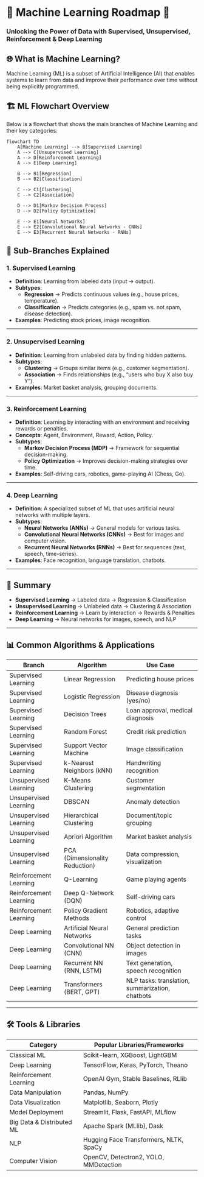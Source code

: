 # 🤖 Machine Learning Roadmap 🚀  
### Unlocking the Power of Data with Supervised, Unsupervised, Reinforcement & Deep Learning
 

## 🌐 What is Machine Learning?

Machine Learning (ML) is a subset of Artificial Intelligence (AI) that enables systems to learn from data and improve their performance over time without being explicitly programmed.
## 🏗️ ML Flowchart Overview

Below is a flowchart that shows the main branches of Machine Learning and their key categories:
~~~mermaid
flowchart TD
    A[Machine Learning] --> B[Supervised Learning]
    A --> C[Unsupervised Learning]
    A --> D[Reinforcement Learning]
    A --> E[Deep Learning]
    
    B --> B1[Regression]
    B --> B2[Classification]

    C --> C1[Clustering]
    C --> C2[Association]

    D --> D1[Markov Decision Process]
    D --> D2[Policy Optimization]

    E --> E1[Neural Networks]
    E --> E2[Convolutional Neural Networks - CNNs]
    E --> E3[Recurrent Neural Networks - RNNs]
~~~
## 🔎 Sub-Branches Explained

### 1. Supervised Learning
- **Definition**: Learning from labeled data (input → output).  
- **Subtypes**:  
  - **Regression** → Predicts continuous values (e.g., house prices, temperature).  
  - **Classification** → Predicts categories (e.g., spam vs. not spam, disease detection).  
- **Examples**: Predicting stock prices, image recognition.  

---

### 2. Unsupervised Learning
- **Definition**: Learning from unlabeled data by finding hidden patterns.  
- **Subtypes**:  
  - **Clustering** → Groups similar items (e.g., customer segmentation).  
  - **Association** → Finds relationships (e.g., “users who buy X also buy Y”).  
- **Examples**: Market basket analysis, grouping documents.  

---

### 3. Reinforcement Learning
- **Definition**: Learning by interacting with an environment and receiving rewards or penalties.  
- **Concepts**: Agent, Environment, Reward, Action, Policy.  
- **Subtypes**:  
  - **Markov Decision Process (MDP)** → Framework for sequential decision-making.  
  - **Policy Optimization** → Improves decision-making strategies over time.  
- **Examples**: Self-driving cars, robotics, game-playing AI (Chess, Go).  

---

### 4. Deep Learning
- **Definition**: A specialized subset of ML that uses artificial neural networks with multiple layers.  
- **Subtypes**:  
  - **Neural Networks (ANNs)** → General models for various tasks.  
  - **Convolutional Neural Networks (CNNs)** → Best for images and computer vision.  
  - **Recurrent Neural Networks (RNNs)** → Best for sequences (text, speech, time-series).  
- **Examples**: Face recognition, language translation, chatbots.  

---

## 🚀 Summary
- **Supervised Learning** → Labeled data → Regression & Classification  
- **Unsupervised Learning** → Unlabeled data → Clustering & Association  
- **Reinforcement Learning** → Learn by interaction → Rewards & Penalties  
- **Deep Learning** → Neural networks for images, speech, and NLP  


---

## 📊 Common Algorithms & Applications

| **Branch**            | **Algorithm**              | **Use Case**                                     |
|------------------------|----------------------------|-------------------------------------------------|
| Supervised Learning    | Linear Regression          | Predicting house prices                         |
| Supervised Learning    | Logistic Regression        | Disease diagnosis (yes/no)                      |
| Supervised Learning    | Decision Trees             | Loan approval, medical diagnosis                |
| Supervised Learning    | Random Forest              | Credit risk prediction                          |
| Supervised Learning    | Support Vector Machine     | Image classification                            |
| Supervised Learning    | k-Nearest Neighbors (kNN)  | Handwriting recognition                         |
| Unsupervised Learning  | K-Means Clustering         | Customer segmentation                           |
| Unsupervised Learning  | DBSCAN                     | Anomaly detection                               |
| Unsupervised Learning  | Hierarchical Clustering    | Document/topic grouping                         |
| Unsupervised Learning  | Apriori Algorithm          | Market basket analysis                          |
| Unsupervised Learning  | PCA (Dimensionality Reduction) | Data compression, visualization            |
| Reinforcement Learning | Q-Learning                 | Game playing agents                             |
| Reinforcement Learning | Deep Q-Network (DQN)       | Self-driving cars                               |
| Reinforcement Learning | Policy Gradient Methods    | Robotics, adaptive control                      |
| Deep Learning          | Artificial Neural Networks | General prediction tasks                        |
| Deep Learning          | Convolutional NN (CNN)     | Object detection in images                      |
| Deep Learning          | Recurrent NN (RNN, LSTM)   | Text generation, speech recognition             |
| Deep Learning          | Transformers (BERT, GPT)   | NLP tasks: translation, summarization, chatbots |

---

## 🛠️ Tools & Libraries

| **Category**             | **Popular Libraries/Frameworks**                          |
|---------------------------|-----------------------------------------------------------|
| Classical ML              | Scikit-learn, XGBoost, LightGBM                          |
| Deep Learning             | TensorFlow, Keras, PyTorch, Theano                       |
| Reinforcement Learning    | OpenAI Gym, Stable Baselines, RLlib                      |
| Data Manipulation         | Pandas, NumPy                                            |
| Data Visualization        | Matplotlib, Seaborn, Plotly                              |
| Model Deployment          | Streamlit, Flask, FastAPI, MLflow                        |
| Big Data & Distributed ML | Apache Spark (MLlib), Dask                               |
| NLP                       | Hugging Face Transformers, NLTK, SpaCy                   |
| Computer Vision           | OpenCV, Detectron2, YOLO, MMDetection                    |

